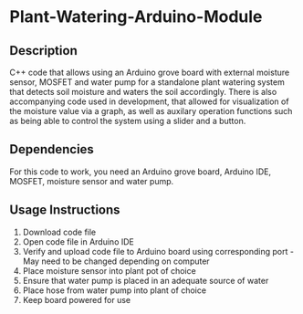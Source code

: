 # Plant-Watering-Arduino-Module

## Description
C++ code that allows using an Arduino grove board with external moisture sensor, MOSFET and water pump for a standalone plant watering system that detects soil moisture and waters the soil accordingly.
There is also accompanying code used in development, that allowed for visualization of the moisture value via a graph, as well as auxilary operation functions such as being able to control the system using a slider and a button. 


## Dependencies
For this code to work, you need an Arduino grove board, Arduino IDE, MOSFET, moisture sensor and water pump. 

## Usage Instructions
1. Download code file 
2. Open code file in Arduino IDE
3. Verify and upload code file to Arduino board using corresponding port - May need to be changed depending on computer
4. Place moisture sensor into plant pot of choice
5. Ensure that water pump is placed in an adequate source of water
6. Place hose from water pump into plant of choice
7. Keep board powered for use
